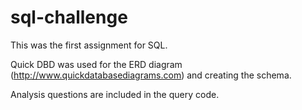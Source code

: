 # sql-challenge

This was the first assignment for SQL.  

Quick DBD was used for the ERD diagram (http://www.quickdatabasediagrams.com) and creating the schema.

Analysis questions are included in the query code.
